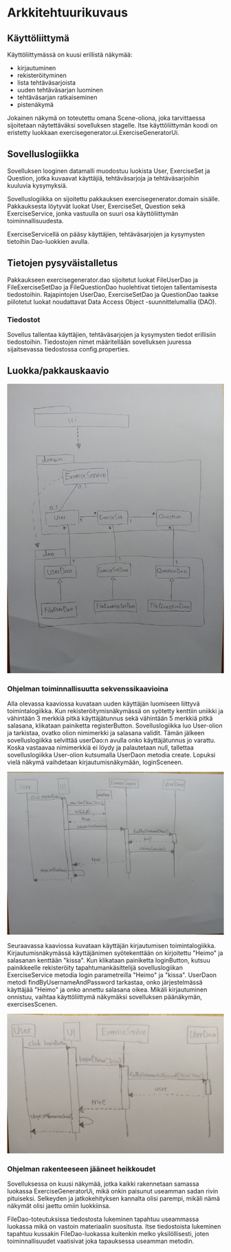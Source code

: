 # Arkkitehtuurikuvaus

## Käyttöliittymä

Käyttöliittymässä on kuusi erillistä näkymää:
  - kirjautuminen
  - rekisteröityminen
  - lista tehtäväsarjoista
  - uuden tehtäväsarjan luominen
  - tehtäväsarjan ratkaiseminen
  - pistenäkymä
  
Jokainen näkymä on toteutettu omana Scene-oliona, joka tarvittaessa sijoitetaan näytettäväksi sovelluksen stagelle. Itse käyttöliittymän koodi on eristetty luokkaan exercisegenerator.ui.ExerciseGeneratorUi.

## Sovelluslogiikka

Sovelluksen looginen datamalli muodostuu luokista User, ExerciseSet ja Question, jotka kuvaavat käyttäjiä, tehtäväsarjoja ja tehtäväsarjoihin kuuluvia kysymyksiä.

Sovelluslogiikka on sijoitettu pakkauksen exercisegenerator.domain sisälle. Pakkauksesta löytyvät luokat User, ExerciseSet, Question sekä ExerciseService, jonka vastuulla on suuri osa käyttöliittymän toiminnallisuudesta.

ExerciseServicellä on pääsy käyttäjien, tehtäväsarjojen ja kysymysten tietoihin Dao-luokkien avulla. 

## Tietojen pysyväistalletus

Pakkaukseen exercisegenerator.dao sijoitetut luokat FileUserDao ja FileExerciseSetDao ja FileQuestionDao huolehtivat tietojen tallentamisesta tiedostoihin. Rajapintojen UserDao, ExerciseSetDao ja QuestionDao taakse piilotetut luokat noudattavat Data Access Object -suunnittelumallia (DAO).

### Tiedostot

Sovellus tallentaa käyttäjien, tehtäväsarjojen ja kysymysten tiedot erillisiin tiedostoihin. Tiedostojen nimet määritellään sovelluksen juuressa sijaitsevassa tiedostossa config.properties.

## Luokka/pakkauskaavio

![Pakkauskaavio](https://github.com/nettivastaava/ot-harjoitustyo/blob/master/Tehtavageneraattori/dokumentaatio/kuvat/pakkauskaavio.jpg)

### Ohjelman toiminnallisuutta sekvenssikaavioina

Alla olevassa kaaviossa kuvataan uuden käyttäjän luomiseen liittyvä toimintalogiikka. Kun rekisteröitymisnäkymässä on syötetty kenttiin uniikki ja vähintään 3 merkkiä pitkä käyttäjätunnus sekä vähintään 5 merkkiä pitkä salasana, klikataan painiketta registerButton. Sovelluslogiikka luo User-olion ja tarkistaa, ovatko olion nimimerkki ja salasana validit. Tämän jälkeen sovelluslogiikka selvittää userDao:n avulla onko käyttäjätunnus jo varattu. Koska vastaavaa nimimerkkiä ei löydy ja palautetaan null, tallettaa sovelluslogiikka User-olion kutsumalla UserDaon metodia create. Lopuksi vielä näkymä vaihdetaan kirjautumisnäkymään, loginSceneen.

![Sekvenssikaavio1](https://github.com/nettivastaava/ot-harjoitustyo/blob/master/Tehtavageneraattori/dokumentaatio/kuvat/sekvenssikaavio1.jpg)

Seuraavassa kaaviossa kuvataan käyttäjän kirjautumisen toimintalogiikka. Kirjautumisnäkymässä käyttäjänimen syötekenttään on kirjoitettu "Heimo" ja salasanan kenttään "kissa". Kun klikataan painiketta loginButton, kutsuu painikkeelle rekisteröity tapahtumankäsittelijä sovelluslogiikan ExerciseService metodia login parametreilla "Heimo" ja "kissa". UserDaon metodi findByUsernameAndPassword tarkastaa, onko järjestelmässä käyttäjää "Heimo" ja onko annettu salasana oikea. Mikäli kirjautuminen onnistuu, vaihtaa käyttöliittymä näkymäksi sovelluksen päänäkymän, exercisesScenen.

![Sekvenssikaavio2](https://github.com/nettivastaava/ot-harjoitustyo/blob/master/Tehtavageneraattori/dokumentaatio/kuvat/sekvenssikaavio2.jpg)

### Ohjelman rakenteeseen jääneet heikkoudet

Sovelluksessa on kuusi näkymää, jotka kaikki rakennetaan samassa luokassa ExerciseGeneratorUi, mikä onkin paisunut useamman sadan rivin pituiseksi. Selkeyden ja jatkokehityksen kannalta olisi parempi, mikäli nämä näkymät olisi jaettu omiin luokkiinsa.

FileDao-toteutuksissa tiedostosta lukeminen tapahtuu useammassa luokassa mikä on vastoin materiaalin suositusta. Itse tiedostoista lukeminen tapahtuu kussakin FileDao-luokassa kuitenkin melko yksilöllisesti, joten toiminnallisuudet vaatisivat joka tapauksessa useamman metodin.
